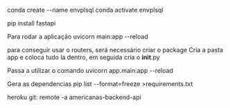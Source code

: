 conda create --name envplsql
conda activate envplsql

pip install fastapi

Para rodar a aplicação
uvicorn main:app --reload

para conseguir usar o routers, será necessário criar o package
Cria a pasta app e coloca tudo la dentro, em seguida cria o __init__.py

Passa a utilizar o comando uvicorn app.main:app --reload

Gera as dependencias
pip list --format=freeze >requirements.txt

heroku git: remote -a americanas-backend-api